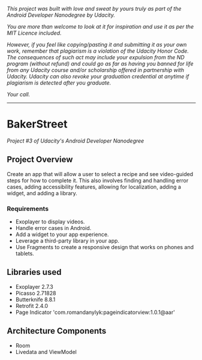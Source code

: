 _This project was built with love and sweat by yours truly as part of the Android Developer Nanodegree by Udacity._

_You are more than welcome to look at it for inspiration and use it as per the MIT Licence included._

_However, if you feel like copying/pasting it and submitting it as your own work, remember that plagiarism is a violation of the Udacity Honor Code. The consequences of such act may include your expulsion from the ND program (without refund) and could go as far as having you banned for life from any Udacity course and/or scholarship offered in partnership with Udacity._
_Udacity can also revoke your graduation credential at anytime if plagiarism is detected after you graduate._

_Your call._

---

# BakerStreet
_Project #3 of Udacity's Android Developer Nanodegree_

## Project Overview
Create an app that will allow a user to select a recipe and see video-guided steps for how to complete it. This also involves finding and handling error cases, adding accessibility features, allowing for localization, adding a widget, and adding a library.

### Requirements
- Exoplayer to display videos.
- Handle error cases in Android.
- Add a widget to your app experience.
- Leverage a third-party library in your app.
- Use Fragments to create a responsive design that works on phones and tablets.


## Libraries used
- Exoplayer 2.7.3
- Picasso 2.71828
- Butterknife 8.8.1
- Retrofit 2.4.0
- Page Indicator 'com.romandanylyk:pageindicatorview:1.0.1@aar'

## Architecture Components
- Room
- Livedata and ViewModel
